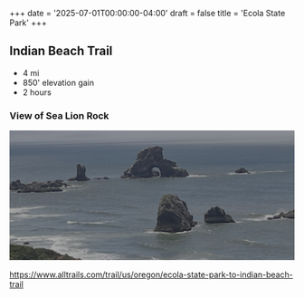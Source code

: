 +++
date = '2025-07-01T00:00:00-04:00'
draft = false
title = 'Ecola State Park'
+++

## Indian Beach Trail

* 4 mi
* 850' elevation gain
* 2 hours

### View of Sea Lion Rock
![IndianBeach.jpg](IndianBeach.jpg "View of Sea Lion Rock")

https://www.alltrails.com/trail/us/oregon/ecola-state-park-to-indian-beach-trail
